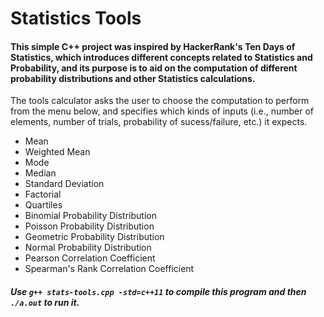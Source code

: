 # Statistics Tools

#### This simple C++ project was inspired by HackerRank's Ten Days of Statistics, which introduces different concepts related to Statistics and Probability, and its purpose is to aid on the computation of different probability distributions and other Statistics calculations.

The tools calculator asks the user to choose the computation to perform from the menu below, and specifies which kinds of inputs (i.e., number of elements, number of trials, probability of sucess/failure, etc.) it expects.

* Mean
* Weighted Mean
* Mode
* Median
* Standard Deviation
* Factorial
* Quartiles
* Binomial Probability Distribution
* Poisson Probability Distribution
* Geometric Probability Distribution
* Normal Probability Distribution
* Pearson Correlation Coefficient
* Spearman's Rank Correlation Coefficient

##### Use `g++ stats-tools.cpp -std=c++11` to compile this program and then `./a.out` to run it.
